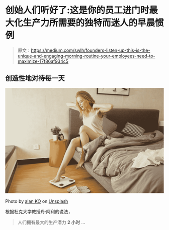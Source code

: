 # 创始人们听好了:这是你的员工进门时最大化生产力所需要的独特而迷人的早晨惯例

> 原文：<https://medium.com/swlh/founders-listen-up-this-is-the-unique-and-engaging-morning-routine-your-employees-need-to-maximize-17f86af934c5>

## 创造性地对待每一天

![](img/d49a252500c2aaf7110e338798af6632.png)

Photo by [alan KO](https://unsplash.com/@iyunmai?utm_source=medium&utm_medium=referral) on [Unsplash](https://unsplash.com?utm_source=medium&utm_medium=referral)

根据杜克大学教授丹·阿利的说法，

> 人们拥有最大的生产潜力 **2 小时** …